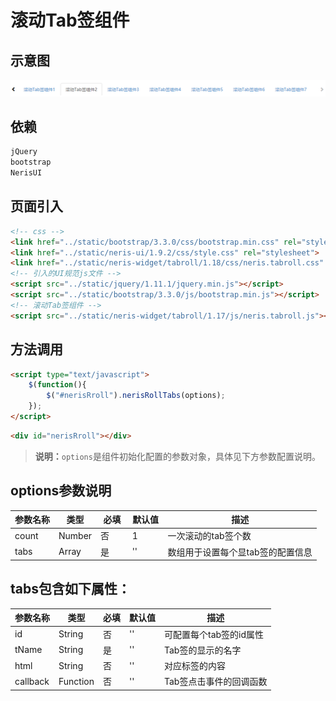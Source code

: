 # 滚动Tab签组件

## 示意图
![分页表格](../../assets/imgs/roll/roll.png)

## 依赖
```html
jQuery
bootstrap
NerisUI
```

## 页面引入
```html
<!-- css -->
<link href="../static/bootstrap/3.3.0/css/bootstrap.min.css" rel="stylesheet">
<link href="../static/neris-ui/1.9.2/css/style.css" rel="stylesheet">
<link href="../static/neris-widget/tabroll/1.18/css/neris.tabroll.css" rel="stylesheet">
<!-- 引入的UI规范js文件 -->
<script src="../static/jquery/1.11.1/jquery.min.js"></script>
<script src="../static/bootstrap/3.3.0/js/bootstrap.min.js"></script>
<!-- 滚动Tab签组件 -->
<script src="../static/neris-widget/tabroll/1.17/js/neris.tabroll.js"></script>
```
## 方法调用
```html
<script type="text/javascript">
	$(function(){
		$("#nerisRroll").nerisRollTabs(options);
	});
</script>
```
```html
<div id="nerisRroll"></div>
```
>**说明：**`options`是组件初始化配置的参数对象，具体见下方参数配置说明。

## options参数说明 

|参数名称|类型|必填|默认值|描述|
|-------|--------|---------|---------|--------------|
|count|Number|否&nbsp;&nbsp;&nbsp;&nbsp;&nbsp;&nbsp;|1&nbsp;&nbsp;&nbsp;&nbsp;&nbsp;&nbsp;&nbsp;&nbsp;&nbsp;|一次滚动的tab签个数|
|tabs|Array|是|''	|数组用于设置每个显tab签的配置信息|

## tabs包含如下属性： 

|参数名称|类型     |必填     |默认值    |描述          |
|-------|--------|---------|---------|--------------|
|id|	String|	否	|''|可配置每个tab签的id属性|
|tName|	String| 是	|''&nbsp;&nbsp;&nbsp;&nbsp;&nbsp;&nbsp;&nbsp;&nbsp;|Tab签的显示的名字|
|html|	String|	否	|''|对应标签的内容|
|callback|	Function|	否	|''|Tab签点击事件的回调函数|